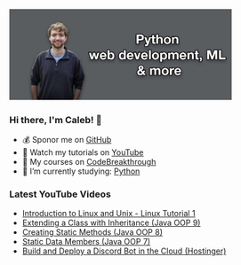 <img src="github-cover-photo-my-face.jpg" width="400px" />

### Hi there, I'm Caleb! 🍛

- 💰 Sponor me on [GitHub](https://github.com/sponsors/CalebCurry)
- 🎥 Watch my tutorials on [YouTube](https://www.youtube.com/calebthevideomaker2)
- 📗 My courses on [CodeBreakthrough](https://www.codebreakthrough.com)
- 🤔 I’m currently studying: [Python](https://www.youtube.com/watch?v=s3IvdkCq2_c&t=4254s)

### Latest YouTube Videos
<!-- YOUTUBE:START -->
- [Introduction to Linux and Unix - Linux Tutorial 1](https://www.youtube.com/watch?v=__iKSnQXe_o)
- [Extending a Class with Inheritance (Java OOP 9)](https://www.youtube.com/watch?v=9znjMsU-wbM)
- [Creating Static Methods (Java OOP 8)](https://www.youtube.com/watch?v=xO_HCT4QfIw)
- [Static Data Members (Java OOP 7)](https://www.youtube.com/watch?v=joeNPV4H0j8)
- [Build and Deploy a Discord Bot in the Cloud (Hostinger)](https://www.youtube.com/watch?v=NFIoveAHrsI)
<!-- YOUTUBE:END -->
